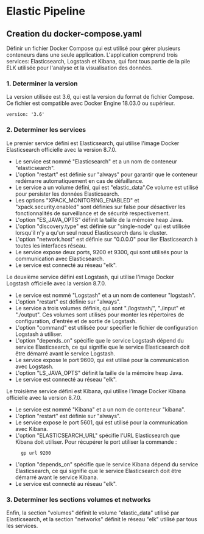 # Elastic Pipeline

## Creation du docker-compose.yaml

Définir un fichier Docker Compose qui est utilisé pour gérer plusieurs conteneurs dans une seule application. 
L'application comprend trois services: Elasticsearch, Logstash et Kibana, qui font tous partie de la pile ELK utilisée pour l'analyse et la visualisation des données.

### 1. Determiner la version

La version utilisée est 3.6, qui est la version du format de fichier Compose. Ce fichier est compatible avec Docker Engine 18.03.0 ou supérieur.
```
version: '3.6'
```

### 2. Determiner les services

Le premier service défini est Elasticsearch, qui utilise l'image Docker Elasticsearch officielle avec la version 8.7.0.

* Le service est nommé "Elasticsearch" et a un nom de conteneur "elasticsearch". 
* L'option "restart" est définie sur "always" pour garantir que le conteneur redémarre automatiquement en cas de défaillance. 
* Le service a un volume défini, qui est "elastic_data".Ce volume est utilisé pour persister les données Elasticsearch. 
* Les options "XPACK_MONITORING_ENABLED" et "xpack.security.enabled" sont définies sur false pour désactiver les fonctionnalités de surveillance et de sécurité respectivement. 
* L'option "ES_JAVA_OPTS" définit la taille de la mémoire heap Java. 
* L'option "discovery.type" est définie sur "single-node" qui est utilisée lorsqu'il n'y a qu'un seul nœud Elasticsearch dans le cluster. 
* L'option "network.host" est définie sur "0.0.0.0" pour lier Elasticsearch à toutes les interfaces réseau. 
* Le service expose deux ports, 9200 et 9300, qui sont utilisés pour la communication avec Elasticsearch. 
* Le service est connecté au réseau "elk".

Le deuxième service défini est Logstash, qui utilise l'image Docker Logstash officielle avec la version 8.7.0.

* Le service est nommé "Logstash" et a un nom de conteneur "logstash".
* L'option "restart" est définie sur "always".
* Le service a trois volumes définis, qui sont "./logstash/", "./input" et "./output". Ces volumes sont utilisés pour monter les répertoires de configuration, d'entrée et de sortie de Logstash.
* L'option "command" est utilisée pour spécifier le fichier de configuration Logstash à utiliser.
* L'option "depends_on" spécifie que le service Logstash dépend du service Elasticsearch, ce qui signifie que le service Elasticsearch doit être démarré avant le service Logstash.
* Le service expose le port 9600, qui est utilisé pour la communication avec Logstash.
* L'option "LS_JAVA_OPTS" définit la taille de la mémoire heap Java. 
* Le service est connecté au réseau "elk".

Le troisième service défini est Kibana, qui utilise l'image Docker Kibana officielle avec la version 8.7.0. 
* Le service est nommé "Kibana" et a un nom de conteneur "kibana". 
* L'option "restart" est définie sur "always". 
* Le service expose le port 5601, qui est utilisé pour la communication avec Kibana. 
* L'option "ELASTICSEARCH_URL" spécifie l'URL Elasticsearch que Kibana doit utiliser. Pour récupérer le port utiliser la commande : 
  ```
    gp url 9200
  ```
* L'option "depends_on" spécifie que le service Kibana dépend du service Elasticsearch, ce qui signifie que le service Elasticsearch doit être démarré avant le service Kibana. 
* Le service est connecté au réseau "elk".

### 3. Determiner les sections volumes et networks

Enfin, la section "volumes" définit le volume "elastic_data" utilisé par Elasticsearch, et la section "networks" définit le réseau "elk" utilisé par tous les services.
